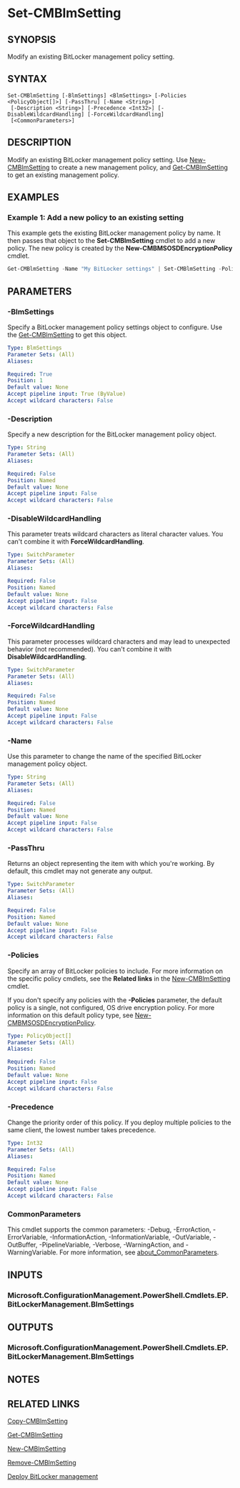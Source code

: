 ﻿---
external help file: AdminUI.PS.dll-Help.xml
Module Name: ConfigurationManager
ms.date: 08/20/2020
online version:
schema: 2.0.0
---

# Set-CMBlmSetting

## SYNOPSIS

Modify an existing BitLocker management policy setting.

## SYNTAX

```
Set-CMBlmSetting [-BlmSettings] <BlmSettings> [-Policies <PolicyObject[]>] [-PassThru] [-Name <String>]
 [-Description <String>] [-Precedence <Int32>] [-DisableWildcardHandling] [-ForceWildcardHandling]
 [<CommonParameters>]
```

## DESCRIPTION

Modify an existing BitLocker management policy setting. Use [New-CMBlmSetting](New-CMBlmSetting.md) to create a new management policy, and [Get-CMBlmSetting](Get-CMBlmSetting.md) to get an existing management policy.

## EXAMPLES

### Example 1: Add a new policy to an existing setting

This example gets the existing BitLocker management policy by name. It then passes that object to the **Set-CMBlmSetting** cmdlet to add a new policy. The new policy is created by the **New-CMBMSOSDEncryptionPolicy** cmdlet.

```powershell
Get-CMBlmSetting -Name "My BitLocker settings" | Set-CMBlmSetting -Policies (New-CMBMSOSDEncryptionPolicy -PolicyState Enabled -Protector TpmOnly)
```

## PARAMETERS

### -BlmSettings

Specify a BitLocker management policy settings object to configure. Use the [Get-CMBlmSetting](Get-CMBlmSetting.md) to get this object.

```yaml
Type: BlmSettings
Parameter Sets: (All)
Aliases:

Required: True
Position: 1
Default value: None
Accept pipeline input: True (ByValue)
Accept wildcard characters: False
```

### -Description

Specify a new description for the BitLocker management policy object.

```yaml
Type: String
Parameter Sets: (All)
Aliases:

Required: False
Position: Named
Default value: None
Accept pipeline input: False
Accept wildcard characters: False
```

### -DisableWildcardHandling

This parameter treats wildcard characters as literal character values. You can't combine it with **ForceWildcardHandling**.

```yaml
Type: SwitchParameter
Parameter Sets: (All)
Aliases:

Required: False
Position: Named
Default value: None
Accept pipeline input: False
Accept wildcard characters: False
```

### -ForceWildcardHandling

This parameter processes wildcard characters and may lead to unexpected behavior (not recommended). You can't combine it with **DisableWildcardHandling**.

```yaml
Type: SwitchParameter
Parameter Sets: (All)
Aliases:

Required: False
Position: Named
Default value: None
Accept pipeline input: False
Accept wildcard characters: False
```

### -Name

Use this parameter to change the name of the specified BitLocker management policy object.

```yaml
Type: String
Parameter Sets: (All)
Aliases:

Required: False
Position: Named
Default value: None
Accept pipeline input: False
Accept wildcard characters: False
```

### -PassThru

Returns an object representing the item with which you're working. By default, this cmdlet may not generate any output.

```yaml
Type: SwitchParameter
Parameter Sets: (All)
Aliases:

Required: False
Position: Named
Default value: None
Accept pipeline input: False
Accept wildcard characters: False
```

### -Policies

Specify an array of BitLocker policies to include. For more information on the specific policy cmdlets, see the **Related links** in the [New-CMBlmSetting](New-CMBlmSetting.md) cmdlet.

If you don't specify any policies with the **-Policies** parameter, the default policy is a single, not configured, OS drive encryption policy. For more information on this default policy type, see [New-CMBMSOSDEncryptionPolicy](New-CMBMSOSDEncryptionPolicy.md).

```yaml
Type: PolicyObject[]
Parameter Sets: (All)
Aliases:

Required: False
Position: Named
Default value: None
Accept pipeline input: False
Accept wildcard characters: False
```

### -Precedence

Change the priority order of this policy. If you deploy multiple policies to the same client, the lowest number takes precedence.

```yaml
Type: Int32
Parameter Sets: (All)
Aliases:

Required: False
Position: Named
Default value: None
Accept pipeline input: False
Accept wildcard characters: False
```

### CommonParameters
This cmdlet supports the common parameters: -Debug, -ErrorAction, -ErrorVariable, -InformationAction, -InformationVariable, -OutVariable, -OutBuffer, -PipelineVariable, -Verbose, -WarningAction, and -WarningVariable. For more information, see [about_CommonParameters](http://go.microsoft.com/fwlink/?LinkID=113216).

## INPUTS

### Microsoft.ConfigurationManagement.PowerShell.Cmdlets.EP.BitLockerManagement.BlmSettings
## OUTPUTS

### Microsoft.ConfigurationManagement.PowerShell.Cmdlets.EP.BitLockerManagement.BlmSettings
## NOTES

## RELATED LINKS

[Copy-CMBlmSetting](Copy-CMBlmSetting.md)

[Get-CMBlmSetting](Get-CMBlmSetting.md)

[New-CMBlmSetting](New-CMBlmSetting.md)

[Remove-CMBlmSetting](Remove-CMBlmSetting.md)

[Deploy BitLocker management](/mem/configmgr/protect/deploy-use/bitlocker/deploy-management-agent)
